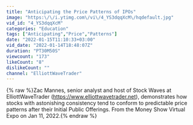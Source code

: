 ```yaml
---
title: "Anticipating the Price Patterns of IPOs"
image: "https:\/\/i.ytimg.com\/vi\/4_YS3dqqXcM\/hqdefault.jpg"
vid_id: "4_YS3dqqXcM"
categories: "Education"
tags: ["Anticipating","Price","Patterns"]
date: "2022-01-15T11:10:33+03:00"
vid_date: "2022-01-14T18:48:07Z"
duration: "PT30M50S"
viewcount: "173"
likeCount: "8"
dislikeCount: ""
channel: "ElliottWaveTrader"
---
```

{% raw %}Zac Mannes, senior analyst and host of Stock Waves at ElliottWaveTrader (<a rel="nofollow" target="blank" href="https://www.elliottwavetrader.net),">https://www.elliottwavetrader.net),</a> demonstrates how stocks with astonishing consistency tend to conform to predictable price patterns after their Initial Public Offerings.  From the Money Show Virtual Expo on Jan 11, 2022.{% endraw %}
